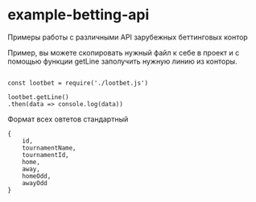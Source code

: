 # example-betting-api
Примеры работы с различными API зарубежных беттинговых контор

Пример, вы можете скопировать нужный файл к себе в проект и с помощью функции getLine заполучить нужную линию из конторы.

```

const lootbet = require('./lootbet.js')

lootbet.getLine()
.then(data => console.log(data))

```

Формат всех овтетов стандартный

```
{
    id,
    tournamentName,
    tournamentId,
    home,
    away,
    homeOdd,
    awayOdd
}
```
